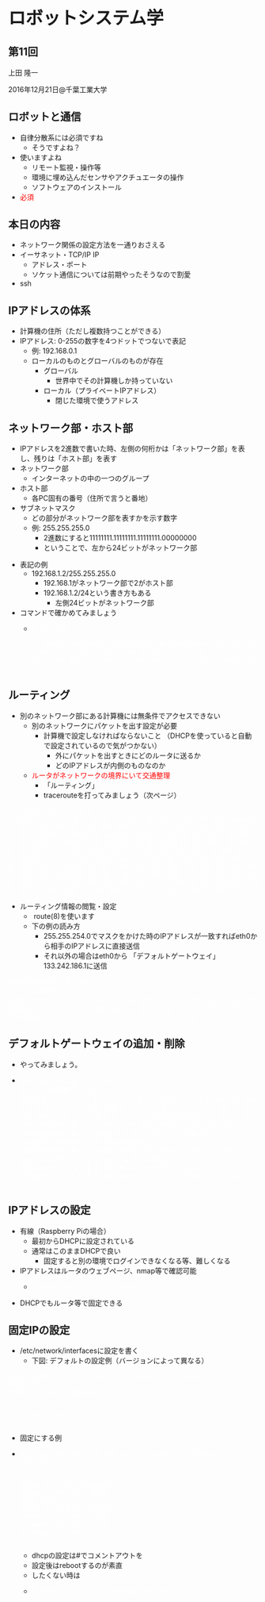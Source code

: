 <h2></h2>
<h1 style="font-size: 250%;">ロボットシステム学</h1>
<h2>第11回</h2>
上田 隆一

2016年12月21日\@千葉工業大学

<!--nextpage-->
<h2>ロボットと通信</h2>
<ul>
 	<li>自律分散系には必須ですね
<ul>
 	<li>そうですよね？</li>
</ul>
</li>
 	<li>使いますよね
<ul>
 	<li>リモート監視・操作等</li>
 	<li>環境に埋め込んだセンサやアクチュエータの操作</li>
 	<li>ソフトウェアのインストール</li>
</ul>
</li>
 	<li><span style="color: #ff0000;">必須 </span></li>
</ul>
<!--nextpage-->
<h2>本日の内容</h2>
<ul>
 	<li>ネットワーク関係の設定方法を一通りおさえる</li>
 	<li>イーサネット・TCP/IP IP
<ul>
 	<li>アドレス・ポート</li>
 	<li>ソケット通信については前期やったそうなので割愛</li>
</ul>
</li>
 	<li>ssh</li>
</ul>
<!--nextpage-->
<h2>IPアドレスの体系</h2>
<ul>
 	<li>計算機の住所（ただし複数持つことができる）</li>
 	<li>IPアドレス: 0-255の数字を4つドットでつないで表記
<ul>
 	<li>例: 192.168.0.1</li>
 	<li>ローカルのものとグローバルのものが存在
<ul>
 	<li>グローバル
<ul>
 	<li>世界中でその計算機しか持っていない</li>
</ul>
</li>
 	<li>ローカル（プライベートIPアドレス）
<ul>
 	<li>閉じた環境で使うアドレス</li>
</ul>
</li>
</ul>
</li>
</ul>
</li>
</ul>
<!--nextpage-->
<h2>ネットワーク部・ホスト部</h2>
<ul>
 	<li>IPアドレスを2進数で書いた時、左側の何桁かは「ネットワーク部」を表し、残りは「ホスト部」を表す</li>
 	<li>ネットワーク部
<ul>
 	<li>インターネットの中の一つのグループ</li>
</ul>
</li>
 	<li>ホスト部
<ul>
 	<li>各PC固有の番号（住所で言うと番地）</li>
</ul>
</li>
 	<li>サブネットマスク
<ul>
 	<li>どの部分がネットワーク部を表すかを示す数字</li>
 	<li>例: 255.255.255.0
<ul>
 	<li>2進数にすると11111111.11111111.11111111.00000000</li>
 	<li>ということで、左から24ビットがネットワーク部</li>
</ul>
</li>
</ul>
</li>
</ul>
<!--nextpage-->
<ul>
 	<li>表記の例
<ul>
 	<li>192.168.1.2/255.255.255.0
<ul>
 	<li>192.168.1がネットワーク部で2がホスト部</li>
 	<li>192.168.1.2/24という書き方もある
<ul>
 	<li>左側24ビットがネットワーク部</li>
</ul>
</li>
</ul>
</li>
</ul>
</li>
 	<li>コマンドで確かめてみましょう
<ul>
 	<li>
<pre><span style="color: #ffffff;">$ ip addr
...
<span class="s1">3: eth0: &lt;BROADCAST,MULTICAST,UP,LOWER_UP&gt; mtu 1500 qdisc pfifo_fast state UP group default qlen 1000
</span><span class="s1">link/ether b8:27:eb:62:a8:84 brd ff:ff:ff:ff:ff:ff
</span><span class="s1">inet 192.168.0.4/24 brd 192.168.0.255 scope global eth0</span>
...
</span></pre>
</li>
</ul>
</li>
</ul>
<!--nextpage-->
<h2>ルーティング</h2>
<ul>
 	<li>別のネットワーク部にある計算機には無条件でアクセスできない
<ul>
 	<li>別のネットワークにパケットを出す設定が必要
<ul>
 	<li>計算機で設定しなければならないこと
（DHCPを使っていると自動で設定されているので気がつかない）
<ul>
 	<li>外にパケットを出すときにどのルータに送るか</li>
 	<li>どのIPアドレスが内側のものなのか</li>
</ul>
</li>
</ul>
</li>
 	<li><span style="color: #ff0000;">ルータがネットワークの境界にいて交通整理</span>
<ul>
 	<li>「ルーティング」</li>
 	<li>tracerouteを打ってみましょう（次ページ）</li>
</ul>
</li>
</ul>
</li>
</ul>
<!--nextpage-->
<pre><span style="color: #ffffff;">$ traceroute 8.8.8.8</span>
<span style="color: #ffffff;">traceroute to 8.8.8.8 (8.8.8.8), 30 hops max, 60 byte packets</span>
<span style="color: #ffffff;">1  133.242.186.1 (133.242.186.1)  1.073 ms  1.062 ms  1.047 ms</span>
<span style="color: #ffffff;">2  iskrt102b-rt109e.bb.sakura.ad.jp (103.10.114.73)  1.003 ms iskrt101b-rt109e.bb.sakura.ad.jp (103.10.114.65)  1.013 ms iskrt102b-rt109e.bb.sakura.ad.jp (103.10.114.73)  1.010 ms</span>
<span style="color: #ffffff;">3  iskrt1s-rt101b-2.bb.sakura.ad.jp (103.10.113.93)  0.976 ms iskrt2s-rt102b-2.bb.sakura.ad.jp (103.10.113.105)  0.974 ms iskrt1s-rt101b-1.bb.sakura.ad.jp (103.10.113.9)  0.956 ms</span>
<span style="color: #ffffff;">4  iskrt3-rt2s.bb.sakura.ad.jp (103.10.113.113)  2.061 ms iskrt3-rt1s.bb.sakura.ad.jp (103.10.113.109)  2.050 ms iskrt4-rt2s.bb.sakura.ad.jp (103.10.113.121)  0.892 ms</span>
<span style="color: #ffffff;">5  tkort3-iskrt3.bb.sakura.ad.jp (157.17.131.33)  16.704 ms tkert1-iskrt4.bb.sakura.ad.jp (157.17.131.37)  20.049 ms tkort3-iskrt3.bb.sakura.ad.jp (157.17.131.33)  16.672 ms</span>
<span style="color: #ffffff;">6  as15169.ix.jpix.ad.jp (210.171.224.96)  20.114 ms  19.862 ms tkort3-ert1.bb.sakura.ad.jp (157.17.130.113)  18.166 ms</span>
<span style="color: #ffffff;">7  as15169.ix.jpix.ad.jp (210.171.224.96)  21.424 ms 108.170.242.161 (108.170.242.161)  20.457 ms as15169.ix.jpix.ad.jp (210.171.224.96)  21.547 ms</span>
<span style="color: #ffffff;">8  209.85.255.141 (209.85.255.141)  21.071 ms 108.170.242.193 (108.170.242.193)  22.333 ms 72.14.239.193 (72.14.239.193)  21.048 ms</span>
<span style="color: #ffffff;">9  72.14.238.173 (72.14.238.173)  22.553 ms 72.14.239.31 (72.14.239.31)  19.628 ms google-public-dns-a.google.com (8.8.8.8)  17.074 ms</span></pre>
<!--nextpage-->
<ul>
 	<li>ルーティング情報の閲覧・設定
<ul>
 	<li> route(8)を使います</li>
 	<li>下の例の読み方
<ul>
 	<li>255.255.254.0でマスクをかけた時のIPアドレスが一致すればeth0から相手のIPアドレスに直接送信</li>
 	<li>それ以外の場合はeth0から
「デフォルトゲートウェイ」133.242.186.1に送信</li>
</ul>
</li>
</ul>
</li>
</ul>
<pre class="p1"><span style="color: #ffffff;"><span class="s1">ueda\@remote</span><span class="s2">:</span><span class="s3">~</span><span class="s2">$ route
</span><span class="s1">カーネルIP経路テーブル
</span><span class="s1">受信先サイト<span class="Apple-converted-space">    </span>ゲートウェイ<span class="Apple-converted-space">    </span>ネットマスク <span class="Apple-converted-space">  </span>フラグ Metric Ref 使用数 インタフェース
</span><span class="s1">default <span class="Apple-converted-space">        </span>133.242.186.1 <span class="Apple-converted-space">  </span>0.0.0.0 <span class="Apple-converted-space">        </span>UG<span class="Apple-converted-space">    </span>0<span class="Apple-converted-space">      </span>0<span class="Apple-converted-space">        </span>0 eth0
</span><span class="s1">localnet<span class="Apple-converted-space">        </span>* <span class="Apple-converted-space">              </span>255.255.254.0 <span class="Apple-converted-space">  </span>U <span class="Apple-converted-space">    </span>0<span class="Apple-converted-space">      </span>0<span class="Apple-converted-space">        </span>0 eth0</span></span></pre>
<!--nextpage-->
<h2>デフォルトゲートウェイの追加・削除</h2>
<ul>
 	<li>やってみましょう。</li>
 	<li>
<pre><span style="color: #ffffff;">ueda\@ubuntu16:~$ route -n</span>
<span style="color: #ffffff;">カーネルIP経路テーブル</span>
<span style="color: #ffffff;">受信先サイト    ゲートウェイ    ネットマスク   フラグ Metric Ref 使用数 インタフェース</span>
<span style="color: #ffffff;">0.0.0.0         192.168.2.1     0.0.0.0         UG    0      0        0 enp0s3</span>
<span style="color: #ffffff;">192.168.2.0     0.0.0.0         255.255.255.0   U     0      0        0 enp0s3</span>
<span style="color: #ffffff;">ueda\@ubuntu16:~$ sudo route del default gw 192.168.2.1</span>
<span style="color: #ffffff;">ueda\@ubuntu16:~$ ping 8.8.8.8 #パケットが外に行かない</span>
<span style="color: #ffffff;">connect: Network is unreachable</span>
<span style="color: #ffffff;">ueda\@ubuntu16:~$ sudo route add default gw 192.168.2.1</span>
<span style="color: #ffffff;">ueda\@ubuntu16:~$ ping 8.8.8.8 #今度はうまくいく</span>
<span style="color: #ffffff;">PING 8.8.8.8 (8.8.8.8) 56(84) bytes of data.</span>
<span style="color: #ffffff;">64 bytes from 8.8.8.8: icmp_seq=1 ttl=54 time=4.50 ms</span>
<span style="color: #ffffff;">...</span></pre>
</li>
</ul>
<!--nextpage-->
<h2>IPアドレスの設定</h2>
<ul>
 	<li>有線（Raspberry Piの場合）
<ul>
 	<li>最初からDHCPに設定されている</li>
 	<li>通常はこのままDHCPで良い
<ul>
 	<li>固定すると別の環境でログインできなくなる等、難しくなる</li>
</ul>
</li>
</ul>
</li>
 	<li>IPアドレスはルータのウェブページ、nmap等で確認可能
<ul>
 	<li>
<pre><span style="color: #ffffff;">$ nmap -sP 192.168.2.0/24</span></pre>
</li>
</ul>
</li>
 	<li>DHCPでもルータ等で固定できる</li>
</ul>
<!--nextpage-->
<h2>固定IPの設定</h2>
<ul>
 	<li>/etc/network/interfacesに設定を書く
<ul>
 	<li>下図: デフォルトの設定例（バージョンによって異なる）</li>
</ul>
</li>
</ul>
<pre><span style="color: #ffffff;">pi\@raspberrypi ~ $ cat /etc/network/interfaces</span>
<span style="color: #ffffff;">auto lo</span>
<span style="color: #ffffff;">iface lo inet loopback</span>

<span style="color: #ffffff;">iface eth0 inet dhcp </span></pre>
<!--nextpage-->
<ul>
 	<li>固定にする例</li>
 	<li>
<pre><span style="color: #ffffff;">pi\@raspberrypi ~ $ cat /etc/network/interfaces</span>
<span style="color: #ffffff;">auto lo</span>

<span style="color: #ffffff;">iface lo inet loopback</span>
<span style="color: #ffffff;">#iface eth0 inet dhcp</span>
<span style="color: #ffffff;">auto eth0</span>
<span style="color: #ffffff;">iface eth0 inet static</span>
<span style="color: #ffffff;">address 192.168.1.200</span>
<span style="color: #ffffff;">netmask 255.255.255.0</span>
<span style="color: #ffffff;">gateway 192.168.1.1</span></pre>
<ul>
 	<li>dhcpの設定は#でコメントアウトを</li>
 	<li>設定後はrebootするのが素直</li>
 	<li>したくない時は</li>
 	<li>
<pre><span style="color: #ffffff;">$ sudo service networking restart</span></pre>
</li>
</ul>
</li>
</ul>
<!--nextpage-->

&nbsp;
